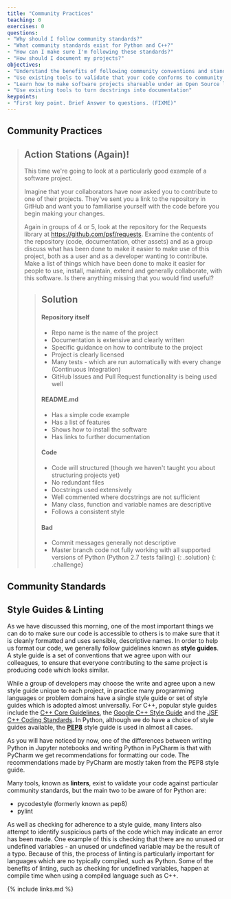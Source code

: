 ```yaml
---
title: "Community Practices"
teaching: 0
exercises: 0
questions:
- "Why should I follow community standards?"
- "What community standards exist for Python and C++?"
- "How can I make sure I'm following these standards?"
- "How should I document my projects?"
objectives:
- "Understand the benefits of following community conventions and standards"
- "Use existing tools to validate that your code conforms to community standards"
- "Learn how to make software projects shareable under an Open Source license"
- "Use existing tools to turn docstrings into documentation"
keypoints:
- "First key point. Brief Answer to questions. (FIXME)"
---
```


## Community Practices

> ## Action Stations (Again)!
> This time we're going to look at a particularly good example of a software project.
>
> Imagine that your collaborators have now asked you to contribute to one of their projects.
> They've sent you a link to the repository in GitHub and want you to familiarise yourself with the code before you begin making your changes.
>
> Again in groups of 4 or 5, look at the repository for the Requests library at https://github.com/psf/requests.
> Examine the contents of the repository (code, documentation, other assets) and as a group discuss what has been done to make it easier to make use of this project, both as a user and as a developer wanting to contribute.
> Make a list of things which have been done to make it easier for people to use, install, maintain, extend and generally collaborate, with this software.
> Is there anything missing that you would find useful?
>
> > ## Solution
> > #### Repository itself
> > - Repo name is the name of the project
> > - Documentation is extensive and clearly written
> > - Specific guidance on how to contribute to the project
> > - Project is clearly licensed
> > - Many tests - which are run automatically with every change (Continuous Integration)
> > - GitHub Issues and Pull Request functionality is being used well
> >
> > #### README.md
> > - Has a simple code example
> > - Has a list of features
> > - Shows how to install the software
> > - Has links to further documentation
> >
> > #### Code
> > - Code will structured (though we haven't taught you about structuring projects yet)
> > - No redundant files
> > - Docstrings used extensively
> > - Well commented where docstrings are not sufficient
> > - Many class, function and variable names are descriptive
> > - Follows a consistent style
> >
> > #### Bad
> > - Commit messages generally not descriptive
> > - Master branch code not fully working with all supported versions of Python (Python 2.7 tests failing)
> {: .solution}
{: .challenge}

## Community Standards

## Style Guides & Linting

As we have discussed this morning, one of the most important things we can do to make sure our code is accessible to others is to make sure that it is cleanly formatted and uses sensible, descriptive names.
In order to help us format our code, we generally follow guidelines known as **style guides**.
A style guide is a set of conventions that we agree upon with our colleagues, to ensure that everyone contributing to the same project is producing code which looks similar.

While a group of developers may choose the write and agree upon a new style guide unique to each project, in practice many programming languages or problem domains have a single style guide or set of style guides which is adopted almost universally.
For C++, popular style guides include the [C++ Core Guidelines](https://github.com/isocpp/CppCoreGuidelines), the [Google C++ Style Guide](https://google.github.io/styleguide/cppguide.html) and the [JSF C++ Coding Standards](http://www.stroustrup.com/JSF-AV-rules.pdf).
In Python, although we do have a choice of style guides available, the [**PEP8**](https://www.python.org/dev/peps/pep-0008/) style guide is used in almost all cases.

As you will have noticed by now, one of the differences between writing Python in Jupyter notebooks and writing Python in PyCharm is that with PyCharm we get recommendations for formatting our code.
The recommendations made by PyCharm are mostly taken from the PEP8 style guide.

Many tools, known as **linters**, exist to validate your code against particular community standards, but the main two to be aware of for Python are:
- pycodestyle (formerly known as pep8)
- pylint

As well as checking for adherence to a style guide, many linters also attempt to identify suspicious parts of the code which may indicate an error has been made.
One example of this is checking that there are no unused or undefined variables - an unused or undefined variable may be the result of a typo.
Because of this, the process of linting is particularly important for languages which are no typically compiled, such as Python.
Some of the benefits of linting, such as checking for undefined variables, happen at compile time when using a compiled language such as C++.

{% include links.md %}

